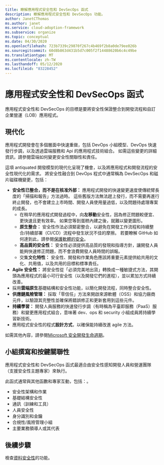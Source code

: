 ```yaml
---
title: 瞭解應用程式安全性和 DevSecOps 函式
description: 瞭解應用程式安全性和 DevSecOps 功能。
author: JanetCThomas
ms.author: janet
ms.service: cloud-adoption-framework
ms.subservice: organize
ms.topic: conceptual
ms.date: 04/30/2020
ms.openlocfilehash: 723b7339c29870f267c4b469f2b8a0de79ee026b
ms.sourcegitcommit: 60d8b863d431b5d7c005f2f14488620b6c4c49be
ms.translationtype: MT
ms.contentlocale: zh-TW
ms.lasthandoff: 05/12/2020
ms.locfileid: "83228452"
---
```

# <a name="application-security-and-devsecops-functions"></a>應用程式安全性和 DevSecOps 函式

應用程式安全性和 DevSecOps 的目標是要將安全性保證整合到開發流程和自訂企業營運（LOB）應用程式。

## <a name="modernization"></a>現代化

應用程式開發會在多個層面中快速重做，包括 DevOps 小組模型、DevOps 快速發行步調，以及透過雲端服務和 Api 的應用程式技術組合。 如需這些變更的詳細資訊，請參閱雲端如何變更安全性關聯性和責任。

這項 antiquated 開發模型的現代化呈現了機會，以及將應用程式和開發流程的安全性現代化的需求。 將安全性融合到 DevOps 程式中通常稱為 DevSecOps 和磁片磁碟機變更，包括：

<!-- TODO: Link needed below? -->
- **安全性已整合，而不是在核准外部：** 應用程式開發的快速變更速度使傳統臂長度的「掃描和報告」方法過時。 這些舊版方法無法趕上發行，而不需要再進行終止開發，也不會建立上市時間、開發人員使用量過低，以及問題待處理專案的成長。
  - 在稍早的應用程式開發過程中，向**左移動**安全性，因為修正問題較便宜、更快速且更有效率。 如果您等到蛋糕內建之後，就難以變更圖形。
  - **原生整合：** 安全性作法必須緊密整合，以避免在開發工作流程和持續整合/持續部署（CI/CD）流程中發生狀況不佳的摩擦。 若要瞭解 GitHub 如何達到此，請參閱[保護軟體的安全](https://github.blog/2019-09-18-securing-software-together/)。
  - **高品質的安全性：** 安全性必須提供高品質的發現和指導方針，讓開發人員能夠快速修正問題，而不會浪費開發人員時間的誤報。
  - 交集**文化特性：** 安全性、開發和作業角色應該將重要元素提供給共用的文化、共用值，以及共用的目標和標準責任。
- **Agile 安全性：** 將安全性從「必須完美地出貨」轉換成一種敏捷式方法，其開頭為應用程式的最小可行安全性（以及開發它們的進程），並以累加方式持續改善。
- 採用**雲端原生**基礎結構和安全性功能，以簡化開發流程，同時整合安全性。
- **供應鏈風險管理：** 採取「零信任」方法來開啟來源軟體（OSS）和協力廠商元件，以驗證其完整性並確保將錯誤修正和更新套用到這些元件。
- **持續學習：** 開發人員服務的快速發行步調（有時稱為平臺即服務（PaaS）服務）和變更應用程式組合，意味著 dev、ops 和 security 小組成員將持續學習新技術。
- 應用程式安全性的程式**設計方式**，以確保能持續改進 agile 方法。

如需其他內容，請參閱[Microsoft 安全開發生命週期](https://www.microsoft.com/sdl)。

## <a name="team-composition-and-key-relationships"></a>小組撰寫和按鍵關聯性

應用程式安全性和 DevSecOps 函式最適合由安全性感知開發人員和營運團隊（支援安全性主題專家）來執行。

此函式通常與其他函數和專家互動，包括：。

- 安全性架構和作業
- 基礎結構安全性
- 通訊（訓練和工具）
- 人員安全性
- 身分識別和金鑰
- 合規性/風險管理小組
- 主要業務領導人或其代表

## <a name="next-steps"></a>後續步驟

檢查[資料安全性](./cloud-security-data-security.md)的功能。
